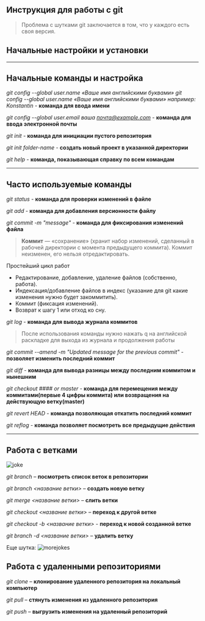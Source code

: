 ## Инструкция для работы с git

> Проблема с шутками git заключается в том, что у каждого есть своя версия.

## Начальные настройки и установки
<hr>

## Начальные команды и настройка

*git config --global user.name «Ваше имя английскими буквами» git config --global user.name «Ваше имя английскими буквами» например: Konstantin* - **команда для ввода имени**

*git config --global user.email ваша почта@example.com* -  **команда для ввода электронной почты**

*git init* - **команда для инициации пустого репозитория**

*git init folder-name* - **создать новый проект в указанной директории**

*git help* - **команда, показывающая справку по всем  командам**

<hr>

## Часто используемые команды

*git status* - **команда для проверки изменений в файле**

*git add* - **команда для добавления версионности файлу**

*git commit -m "message"* - **команда для фиксирования изменений файла**

>**Коммит** — «сохранение» (хранит набор изменений, сделанный в рабочей директории с момента предыдущего коммита). Коммит неизменен, его нельзя отредактировать.

Простейший цикл работ
* Редактирование, добавление, удаление файлов (собственно, работа).
* Индексация/добавление файлов в индекс (указание для git какие изменения нужно будет закоммитить).
* Коммит (фиксация изменений).
* Возврат к шагу 1 или отход ко сну.

*git log* - **команда для вывода журнала коммитов**

>После использования команды нужно нажать q на английской раскладке для выхода из журнала и продолжения работы 

*git commit --amend -m "Updated message for the previous commit"* - **позволяет изменить последний коммит**

*git diff*  - **команда для вывода  разницы между последним коммитом и нынешним**

*git checkout #### or master* - **команда для перемещения между коммитами(первые 4 цифры коммита) или возвращения на действующую ветку(master)**

*git revert HEAD* - **команда позволяющая откатить последний коммит**

*git reflog* - **команда позволяет посмотреть все предыдущие действия**

<hr>

## Работа с ветками

![joke](1100.png)

_git branch_ – __посмотреть список веток в репозитории__

_git branch <название ветки>_ – __создать новую ветку__

_git merge <название ветки>_ – __слить ветки__

_git checkout <название ветки>_ – __переход к другой ветке__

_git checkout -b <название  ветки>_ - __переход к новой созданной ветке__

_git branch -d <название ветки>_ – __удалить ветку__

Еще шутка:
![morejokes](0011.jpeg)

## Работа с удаленными репозиториями

*git clone* – **клонирование удаленного репозитория  на  локальный компьютер**

*git pull* – **стянуть изменения из удаленного репозитория**

*git push* – **выгрузить изменения на удаленный репозиторий**